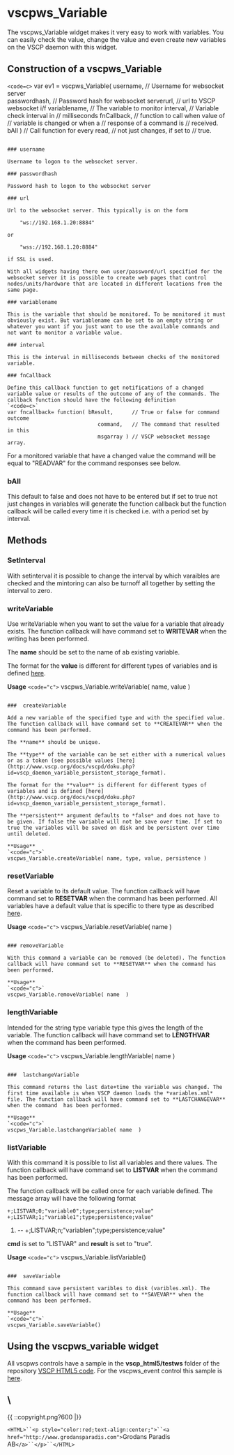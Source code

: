 # vscpws_Variable

The vscpws_Variable widget makes it very easy to work with variables. You can easily check the value, change the value and even create new variables on the VSCP daemon with this widget. 

## Construction of a vscpws_Variable

`<code=c>`
var ev1 = vscpws_Variable( username,           // Username for websocket server  
                           passwordhash,       // Password hash for websocket
                           serverurl,          // url to VSCP websocket i/f
                           variablename,       // The variable to monitor
                           interval,           // Variable check interval in 
                                               // milliseconds
                           fnCallback,         // function to call when value of
                                               // variable is changed or when a
                                               // response of a command is 
                                               // received.
                            bAll )             // Call function for every read, 
                                               // not just changes, if set to 
                                               // true. 
```

### username

Username to logon to the websocket server.

### passwordhash

Password hash to logon to the websocket server

### url

Url to the websocket server. This typically is on the form 

    "ws://192.168.1.20:8884"
    
or

    "wss://192.168.1.20:8884" 
    
if SSL is used.  

With all widgets having there own user/password/url specified for the websocket server it is possible to create web pages that control nodes/units/hardware that are located in different locations from the same page. 

### variablename

This is the variable that should be monitored. To be monitored it must obviously exist. But variablename can be set to an empty string or whatever you want if you just want to use the available commands and not want to monitor a variable value.

### interval

This is the interval in milliseconds between checks of the monitored variable.

### fnCallback

Define this callback function to get notifications of a changed variable value or results of the outcome of any of the commands. The callback function should have the following definition
`<code=c>`
var fncallback= function( bResult,      // True or false for command outcome
                             command,   // The command that resulted in this
                             msgarray ) // VSCP websocket message array.
```

For a monitored variable that have a changed value the command will be equal to "READVAR" for the command responses see below.

### bAll

This default to false and does not have to be entered but if set to true not just changes in variables will generate the function callback but the function callback
will be called every time it is checked i.e. with a period set by interval.

## Methods

###  SetInterval

With setinterval it is possible to change the interval by which varaibles are checked and the mintoring can also be turnoff all together by setting the interval to zero.

###  writeVariable

Use writeVariable when you want to set the value for a variable that already exists. The function callback will have command set to **WRITEVAR** when the writing has been performed. 

The **name** should be set to the name of ab existing variable.

The format for the **value** is different for different types of variables and is defined [here](http://www.vscp.org/docs/vscpd/doku.php?id=vscp_daemon_variable_persistent_storage_format).

**Usage**
`<code="c">`
vscpws_Variable.writeVariable( name, value )
```

###  createVariable

Add a new variable of the specified type and with the specified value. The function callback will have command set to **CREATEVAR** when the command has been performed. 

The **name** should be unique. 

The **type** of the variable can be set either with a numerical values or as a token (see possible values [here](http://www.vscp.org/docs/vscpd/doku.php?id=vscp_daemon_variable_persistent_storage_format). 

The format for the **value** is different for different types of variables and is defined [here](http://www.vscp.org/docs/vscpd/doku.php?id=vscp_daemon_variable_persistent_storage_format).

The **persistent** argument defaults to *false* and does not have to be given. If false the variable will not be save over time. If set to true the variables will be saved on disk and be persistent over time until deleted.

**Usage**
`<code="c">`
vscpws_Variable.createVariable( name, type, value, persistence )
```

###  resetVariable

Reset a variable to its default value. The function callback will have command set to **RESETVAR** when the command has been performed. All variables have a default value that is specific to there type as described [here](http://www.vscp.org/docs/vscpd/doku.php?id=vscp_daemon_variable_string_write_format&#reset_variable_values).

**Usage**
`<code="c">`
vscpws_Variable.resetVariable( name  )
```

### removeVariable

With this command a variable can be removed (be deleted). The function callback will have command set to **RESETVAR** when the command has been performed.

**Usage**
`<code="c">`
vscpws_Variable.removeVariable( name  )
```

###  lengthVariable

Intended for the string type variable type this gives the length of the variable. The function callback will have command set to **LENGTHVAR** when the command has been performed.

**Usage**
`<code="c">`
vscpws_Variable.lengthVariable( name  )
```

###  lastchangeVariable

This command returns the last date+time the variable was changed. The first time available is when VSCP daemon loads the *variables.xml* file. The function callback will have command set to **LASTCHANGEVAR** when the command  has been performed.

**Usage**
`<code="c">`
vscpws_Variable.lastchangeVariable( name  )
```

###  listVariable

With this command it is possible to list all variables and there values. The function callback will have command set to **LISTVAR** when the command has been performed.

The function callback will be called once for each variable defined. The message array will have the following format

    +;LISTVAR;0;"variable0";type;persistence;value"
    +;LISTVAR;1;"variable1";type;persistence;value"
 1. --
    +;LISTVAR;n;"variablen";type;persistence;value"

**cmd** is set to "LISTVAR" and **result** is set to "true".

**Usage**
`<code="c">`
vscpws_Variable.listVariable()
```

###  saveVariable

This command save persistent varibles to disk (varibles.xml). The function callback will have command set to **SAVEVAR** when the command has been performed.

**Usage**
`<code="c">`
vscpws_Variable.saveVariable()
```

## Using the vscpws_variable widget

All vscpws controls have a sample in the **vscp_html5/testws** folder of the
repository [VSCP HTML5 code](http://github.com/grodansparadis/vscp_html5). For the  vscpws_event control this sample is  
[here](http://github.com/grodansparadis/vscp_html5/blob/master/testws/variable.html).


\\ 
----
{{  ::copyright.png?600  |}}

`<HTML>``<p style="color:red;text-align:center;">``<a href="http://www.grodansparadis.com">`Grodans Paradis AB`</a>``</p>``</HTML>`
